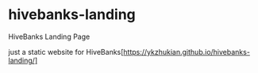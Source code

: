 # hivebanks-landing
HiveBanks Landing Page

just a static website for HiveBanks[https://ykzhukian.github.io/hivebanks-landing/]
